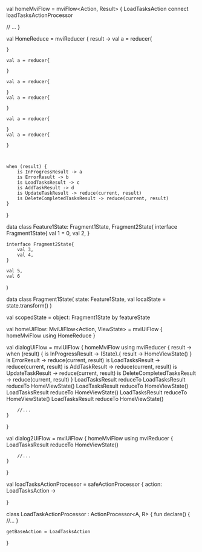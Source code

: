 
val homeMviFlow = mviFlow<Action, Result> {
    LoadTasksAction connect loadTasksActionProcessor

//    ...
}

val HomeReduce = mviReducer { result ->
    val a = reducer{

    }

    val a = reducer{

    }

    val a = reducer{

    }
    val a = reducer{

    }

    val a = reducer{

    }
    val a = reducer{

    }



    when (result) {
        is InProgressResult -> a
        is ErrorResult -> b
        is LoadTasksResult -> c
        is AddTaskResult -> d
        is UpdateTaskResult -> reduce(current, result)
        is DeleteCompletedTasksResult -> reduce(current, result)
    }
}


data class Feature1State: Fragment1State, Fragment2State(
    interface Fragment1State{
        val 1 = 0,
        val 2,
    }

    interface Fragment2State{
        val 3,
        val 4,
    }    
        
    val 5,
    val 6
)


data class Fragment1State(
    state: Feature1State,
    val localState = state.transform()
)

val scopedState = object: Fragment1State by featureState




val homeUiFlow: MviUiFlow<Action, ViewState> = mviUiFlow {
    homeMviFlow using HomeReduce
}

val dialogUiFlow = mviUiFlow {
    homeMviFlow using mviReducer { result ->
        when (result) {
            is InProgressResult -> (State).{ result -> HomeViewState() }
            is ErrorResult -> reduce(current, result)
            is LoadTasksResult -> reduce(current, result)
            is AddTaskResult -> reduce(current, result)
            is UpdateTaskResult -> reduce(current, result)
            is DeleteCompletedTasksResult -> reduce(current, result)
        }
        LoadTasksResult reduceTo
        LoadTasksResult reduceTo HomeViewState()
        LoadTasksResult reduceTo HomeViewState()
        LoadTasksResult reduceTo HomeViewState()
        LoadTasksResult reduceTo HomeViewState()
        LoadTasksResult reduceTo HomeViewState()

        //...
    }
}

val dialog2UiFlow = mviUiFlow {
    homeMviFlow using mviReducer {
        LoadTasksResult reduceTo HomeViewState()

        //...
    }
}

val loadTasksActionProcessor = safeActionProcessor { action: LoadTasksAction ->

}

class LoadTaskActionProcessor : ActionProcessor<A, R> {
    fun declare() {
        //...
    }

    getBaseAction = LoadTasksAction
}